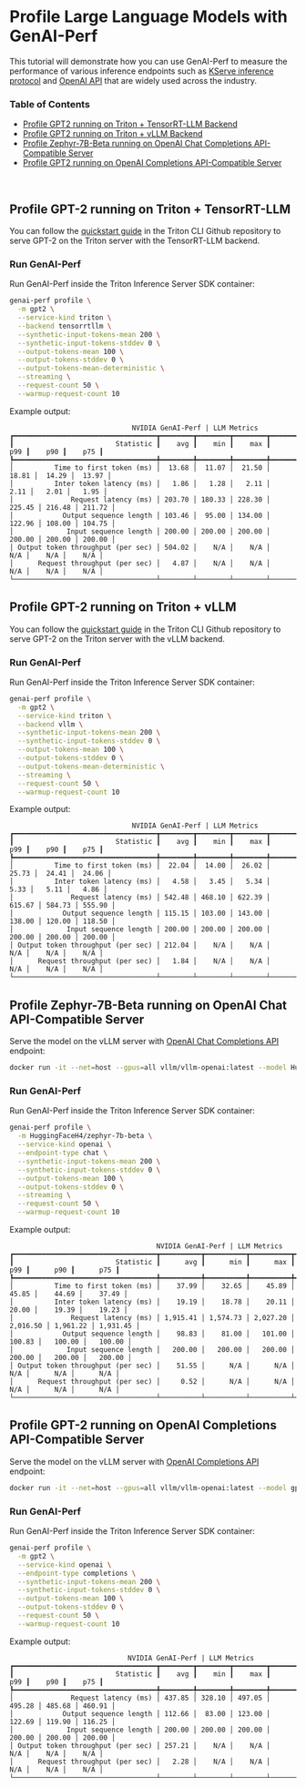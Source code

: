 <!--
Copyright (c) 2024-2025, NVIDIA CORPORATION & AFFILIATES. All rights reserved.

Redistribution and use in source and binary forms, with or without
modification, are permitted provided that the following conditions
are met:
 * Redistributions of source code must retain the above copyright
   notice, this list of conditions and the following disclaimer.
 * Redistributions in binary form must reproduce the above copyright
   notice, this list of conditions and the following disclaimer in the
   documentation and/or other materials provided with the distribution.
 * Neither the name of NVIDIA CORPORATION nor the names of its
   contributors may be used to endorse or promote products derived
   from this software without specific prior written permission.

THIS SOFTWARE IS PROVIDED BY THE COPYRIGHT HOLDERS ``AS IS'' AND ANY
EXPRESS OR IMPLIED WARRANTIES, INCLUDING, BUT NOT LIMITED TO, THE
IMPLIED WARRANTIES OF MERCHANTABILITY AND FITNESS FOR A PARTICULAR
PURPOSE ARE DISCLAIMED.  IN NO EVENT SHALL THE COPYRIGHT OWNER OR
CONTRIBUTORS BE LIABLE FOR ANY DIRECT, INDIRECT, INCIDENTAL, SPECIAL,
EXEMPLARY, OR CONSEQUENTIAL DAMAGES (INCLUDING, BUT NOT LIMITED TO,
PROCUREMENT OF SUBSTITUTE GOODS OR SERVICES; LOSS OF USE, DATA, OR
PROFITS; OR BUSINESS INTERRUPTION) HOWEVER CAUSED AND ON ANY THEORY
OF LIABILITY, WHETHER IN CONTRACT, STRICT LIABILITY, OR TORT
(INCLUDING NEGLIGENCE OR OTHERWISE) ARISING IN ANY WAY OUT OF THE USE
OF THIS SOFTWARE, EVEN IF ADVISED OF THE POSSIBILITY OF SUCH DAMAGE.
-->

# Profile Large Language Models with GenAI-Perf

This tutorial will demonstrate how you can use GenAI-Perf to measure the performance of
various inference endpoints such as
[KServe inference protocol](https://github.com/kserve/kserve/tree/master/docs/predict-api/v2)
and [OpenAI API](https://platform.openai.com/docs/api-reference/introduction)
that are widely used across the industry.

### Table of Contents

- [Profile GPT2 running on Triton + TensorRT-LLM Backend](#tensorrt-llm)
- [Profile GPT2 running on Triton + vLLM Backend](#triton-vllm)
- [Profile Zephyr-7B-Beta running on OpenAI Chat Completions API-Compatible Server](#openai-chat)
- [Profile GPT2 running on OpenAI Completions API-Compatible Server](#openai-completions)

</br>

## Profile GPT-2 running on Triton + TensorRT-LLM <a id="tensorrt-llm"></a>

You can follow the [quickstart guide](https://github.com/triton-inference-server/triton_cli?tab=readme-ov-file#serving-a-trt-llm-model)
in the Triton CLI Github repository to serve GPT-2 on the Triton server with the TensorRT-LLM backend.

### Run GenAI-Perf

Run GenAI-Perf inside the Triton Inference Server SDK container:

```bash
genai-perf profile \
  -m gpt2 \
  --service-kind triton \
  --backend tensorrtllm \
  --synthetic-input-tokens-mean 200 \
  --synthetic-input-tokens-stddev 0 \
  --output-tokens-mean 100 \
  --output-tokens-stddev 0 \
  --output-tokens-mean-deterministic \
  --streaming \
  --request-count 50 \
  --warmup-request-count 10
```

Example output:

```
                              NVIDIA GenAI-Perf | LLM Metrics
┏━━━━━━━━━━━━━━━━━━━━━━━━━━━━━━━━━━━┳━━━━━━━━┳━━━━━━━━┳━━━━━━━━┳━━━━━━━━┳━━━━━━━━┳━━━━━━━━┓
┃                         Statistic ┃    avg ┃    min ┃    max ┃    p99 ┃    p90 ┃    p75 ┃
┡━━━━━━━━━━━━━━━━━━━━━━━━━━━━━━━━━━━╇━━━━━━━━╇━━━━━━━━╇━━━━━━━━╇━━━━━━━━╇━━━━━━━━╇━━━━━━━━┩
│          Time to first token (ms) │  13.68 │  11.07 │  21.50 │  18.81 │  14.29 │  13.97 │
│          Inter token latency (ms) │   1.86 │   1.28 │   2.11 │   2.11 │   2.01 │   1.95 │
│              Request latency (ms) │ 203.70 │ 180.33 │ 228.30 │ 225.45 │ 216.48 │ 211.72 │
│            Output sequence length │ 103.46 │  95.00 │ 134.00 │ 122.96 │ 108.00 │ 104.75 │
│             Input sequence length │ 200.00 │ 200.00 │ 200.00 │ 200.00 │ 200.00 │ 200.00 │
│ Output token throughput (per sec) │ 504.02 │    N/A │    N/A │    N/A │    N/A │    N/A │
│      Request throughput (per sec) │   4.87 │    N/A │    N/A │    N/A │    N/A │    N/A │
└───────────────────────────────────┴────────┴────────┴────────┴────────┴────────┴────────┘
```

## Profile GPT-2 running on Triton + vLLM <a id="triton-vllm"></a>

You can follow the [quickstart guide](https://github.com/triton-inference-server/triton_cli?tab=readme-ov-file#serving-a-vllm-model)
in the Triton CLI Github repository to serve GPT-2 on the Triton server with the vLLM backend.

### Run GenAI-Perf

Run GenAI-Perf inside the Triton Inference Server SDK container:

```bash
genai-perf profile \
  -m gpt2 \
  --service-kind triton \
  --backend vllm \
  --synthetic-input-tokens-mean 200 \
  --synthetic-input-tokens-stddev 0 \
  --output-tokens-mean 100 \
  --output-tokens-stddev 0 \
  --output-tokens-mean-deterministic \
  --streaming \
  --request-count 50 \
  --warmup-request-count 10
```

Example output:

```
                              NVIDIA GenAI-Perf | LLM Metrics
┏━━━━━━━━━━━━━━━━━━━━━━━━━━━━━━━━━━━┳━━━━━━━━┳━━━━━━━━┳━━━━━━━━┳━━━━━━━━┳━━━━━━━━┳━━━━━━━━┓
┃                         Statistic ┃    avg ┃    min ┃    max ┃    p99 ┃    p90 ┃    p75 ┃
┡━━━━━━━━━━━━━━━━━━━━━━━━━━━━━━━━━━━╇━━━━━━━━╇━━━━━━━━╇━━━━━━━━╇━━━━━━━━╇━━━━━━━━╇━━━━━━━━┩
│          Time to first token (ms) │  22.04 │  14.00 │  26.02 │  25.73 │  24.41 │  24.06 │
│          Inter token latency (ms) │   4.58 │   3.45 │   5.34 │   5.33 │   5.11 │   4.86 │
│              Request latency (ms) │ 542.48 │ 468.10 │ 622.39 │ 615.67 │ 584.73 │ 555.90 │
│            Output sequence length │ 115.15 │ 103.00 │ 143.00 │ 138.00 │ 120.00 │ 118.50 │
│             Input sequence length │ 200.00 │ 200.00 │ 200.00 │ 200.00 │ 200.00 │ 200.00 │
│ Output token throughput (per sec) │ 212.04 │    N/A │    N/A │    N/A │    N/A │    N/A │
│      Request throughput (per sec) │   1.84 │    N/A │    N/A │    N/A │    N/A │    N/A │
└───────────────────────────────────┴────────┴────────┴────────┴────────┴────────┴────────┘
```

## Profile Zephyr-7B-Beta running on OpenAI Chat API-Compatible Server <a id="openai-chat"></a>

Serve the model on the vLLM server with [OpenAI Chat Completions API](https://platform.openai.com/docs/api-reference/chat) endpoint:

```bash
docker run -it --net=host --gpus=all vllm/vllm-openai:latest --model HuggingFaceH4/zephyr-7b-beta --dtype float16
```

### Run GenAI-Perf

Run GenAI-Perf inside the Triton Inference Server SDK container:

```bash
genai-perf profile \
  -m HuggingFaceH4/zephyr-7b-beta \
  --service-kind openai \
  --endpoint-type chat \
  --synthetic-input-tokens-mean 200 \
  --synthetic-input-tokens-stddev 0 \
  --output-tokens-mean 100 \
  --output-tokens-stddev 0 \
  --streaming \
  --request-count 50 \
  --warmup-request-count 10
```

Example output:

```
                                    NVIDIA GenAI-Perf | LLM Metrics
┏━━━━━━━━━━━━━━━━━━━━━━━━━━━━━━━━━━━┳━━━━━━━━━━┳━━━━━━━━━━┳━━━━━━━━━━┳━━━━━━━━━━┳━━━━━━━━━━┳━━━━━━━━━━┓
┃                         Statistic ┃      avg ┃      min ┃      max ┃      p99 ┃      p90 ┃      p75 ┃
┡━━━━━━━━━━━━━━━━━━━━━━━━━━━━━━━━━━━╇━━━━━━━━━━╇━━━━━━━━━━╇━━━━━━━━━━╇━━━━━━━━━━╇━━━━━━━━━━╇━━━━━━━━━━┩
│          Time to first token (ms) │    37.99 │    32.65 │    45.89 │    45.85 │    44.69 │    37.49 │
│          Inter token latency (ms) │    19.19 │    18.78 │    20.11 │    20.00 │    19.39 │    19.23 │
│              Request latency (ms) │ 1,915.41 │ 1,574.73 │ 2,027.20 │ 2,016.50 │ 1,961.22 │ 1,931.45 │
│            Output sequence length │    98.83 │    81.00 │   101.00 │   100.83 │   100.00 │   100.00 │
│             Input sequence length │   200.00 │   200.00 │   200.00 │   200.00 │   200.00 │   200.00 │
│ Output token throughput (per sec) │    51.55 │      N/A │      N/A │      N/A │      N/A │      N/A │
│      Request throughput (per sec) │     0.52 │      N/A │      N/A │      N/A │      N/A │      N/A │
└───────────────────────────────────┴──────────┴──────────┴──────────┴──────────┴──────────┴──────────┘
```

## Profile GPT-2 running on OpenAI Completions API-Compatible Server <a id="openai-completions"></a>

Serve the model on the vLLM server with [OpenAI Completions API](https://platform.openai.com/docs/api-reference/completions) endpoint:

```bash
docker run -it --net=host --gpus=all vllm/vllm-openai:latest --model gpt2 --dtype float16 --max-model-len 1024
```

### Run GenAI-Perf

Run GenAI-Perf inside the Triton Inference Server SDK container:

```bash
genai-perf profile \
  -m gpt2 \
  --service-kind openai \
  --endpoint-type completions \
  --synthetic-input-tokens-mean 200 \
  --synthetic-input-tokens-stddev 0 \
  --output-tokens-mean 100 \
  --output-tokens-stddev 0 \
  --request-count 50 \
  --warmup-request-count 10
```

Example output:

```
                             NVIDIA GenAI-Perf | LLM Metrics
┏━━━━━━━━━━━━━━━━━━━━━━━━━━━━━━━━━━━┳━━━━━━━━┳━━━━━━━━┳━━━━━━━━┳━━━━━━━━┳━━━━━━━━┳━━━━━━━━┓
┃                         Statistic ┃    avg ┃    min ┃    max ┃    p99 ┃    p90 ┃    p75 ┃
┡━━━━━━━━━━━━━━━━━━━━━━━━━━━━━━━━━━━╇━━━━━━━━╇━━━━━━━━╇━━━━━━━━╇━━━━━━━━╇━━━━━━━━╇━━━━━━━━┩
│              Request latency (ms) │ 437.85 │ 328.10 │ 497.05 │ 495.28 │ 485.68 │ 460.91 │
│            Output sequence length │ 112.66 │  83.00 │ 123.00 │ 122.69 │ 119.90 │ 116.25 │
│             Input sequence length │ 200.00 │ 200.00 │ 200.00 │ 200.00 │ 200.00 │ 200.00 │
│ Output token throughput (per sec) │ 257.21 │    N/A │    N/A │    N/A │    N/A │    N/A │
│      Request throughput (per sec) │   2.28 │    N/A │    N/A │    N/A │    N/A │    N/A │
└───────────────────────────────────┴────────┴────────┴────────┴────────┴────────┴────────┘
```
